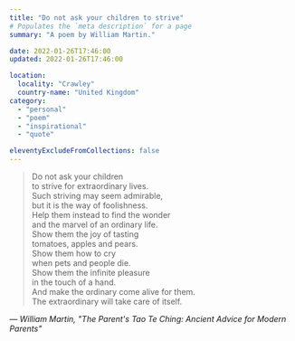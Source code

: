 ```yaml
---
title: "Do not ask your children to strive"
# Populates the `meta description` for a page
summary: "A poem by William Martin."

date: 2022-01-26T17:46:00
updated: 2022-01-26T17:46:00

location:
  locality: "Crawley"
  country-name: "United Kingdom"
category:
  - "personal"
  - "poem"
  - "inspirational"
  - "quote"

eleventyExcludeFromCollections: false
---
```


> Do not ask your children  
> to strive for extraordinary lives.  
> Such striving may seem admirable,  
> but it is the way of foolishness.  
> Help them instead to find the wonder  
> and the marvel of an ordinary life.  
> Show them the joy of tasting  
> tomatoes, apples and pears.  
> Show them how to cry  
> when pets and people die.  
> Show them the infinite pleasure  
> in the touch of a hand.  
> And make the ordinary come alive for them.  
> The extraordinary will take care of itself.

<cite>&mdash; William Martin, "The Parent's Tao Te Ching: Ancient Advice for Modern Parents"</cite>
